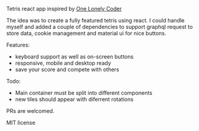 Tetris react app inspired by [One Lonely Coder](https://youtu.be/8OK8_tHeCIA)

The idea was to create a fully featured tetris using react. 
I could handle myself and added a couple of dependencies to support graphql request to store data, cookie management and material ui for nice buttons.

Features:
- keyboard support as well as on-screen buttons
- responsive, mobile and desktop ready
- save your score and compete with others

Todo:
- Main container must be split into different components
- new tiles should appear with diferrent rotations

PRs are welcomed.

MIT license